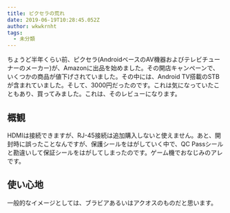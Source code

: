 ```yaml
---
title: ピクセラの荒れ
date: 2019-06-19T10:28:45.052Z
author: wkwkrnht
tags:
  - 未分類
---
```

ちょうど半年くらい前、ピクセラ(AndroidベースのAV機器およびテレビチューナーのメーカー)が、Amazonに出品を始めました。その開店キャンペーンで、いくつかの商品が値下げされていました。その中には、Android TV搭載のSTBが含まれていました。そして、3000円だったのです。これは気になっていたこともあり、買ってみました。これは、そのレビューになります。

## 概観

HDMIは接続できますが、RJ-45接続は追加購入しないと使えません。あと、開封時に誤ったことなんですが、保護シールをはがしていく中で、QC Passシールと勘違いして保証シールをはがしてしまったのです。ゲーム機でおなじみのアレです。

## 使い心地

一般的なイメージとしては、ブラビアあるいはアクオスのものだと思います。
